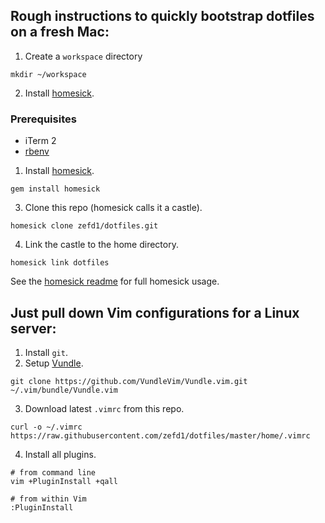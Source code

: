## Rough instructions to quickly bootstrap dotfiles on a fresh Mac:
1. Create a `workspace` directory
```
mkdir ~/workspace
```
2. Install [homesick](https://github.com/technicalpickles/homesick).
### Prerequisites
* iTerm 2
* [rbenv](https://github.com/rbenv/rbenv)

1. Install [homesick](https://github.com/technicalpickles/homesick).
```
gem install homesick
```
3. Clone this repo (homesick calls it a castle).
```
homesick clone zefd1/dotfiles.git
```
4. Link the castle to the home directory.
```
homesick link dotfiles
```

See the [homesick readme](https://github.com/technicalpickles/homesick) for full homesick usage.

## Just pull down Vim configurations for a Linux server:
1. Install `git`.
2. Setup [Vundle](https://github.com/VundleVim/Vundle.vim).
```
git clone https://github.com/VundleVim/Vundle.vim.git ~/.vim/bundle/Vundle.vim
```
3. Download latest `.vimrc` from this repo.
```
curl -o ~/.vimrc https://raw.githubusercontent.com/zefd1/dotfiles/master/home/.vimrc
```
4. Install all plugins.
```
# from command line
vim +PluginInstall +qall

# from within Vim
:PluginInstall
```
